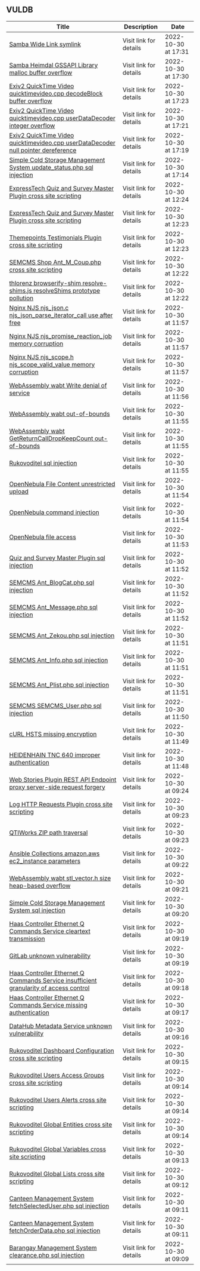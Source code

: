 ## VULDB
|Title|Description|Date|
|---|---|---|
| [Samba Wide Link symlink](https://vuldb.com/?id.212499) | Visit link for details | 2022-10-30 at 17:31 |
| [Samba Heimdal GSSAPI Library malloc buffer overflow](https://vuldb.com/?id.212498) | Visit link for details | 2022-10-30 at 17:30 |
| [Exiv2 QuickTime Video quicktimevideo.cpp decodeBlock buffer overflow](https://vuldb.com/?id.212497) | Visit link for details | 2022-10-30 at 17:23 |
| [Exiv2 QuickTime Video quicktimevideo.cpp userDataDecoder integer overflow](https://vuldb.com/?id.212496) | Visit link for details | 2022-10-30 at 17:21 |
| [Exiv2 QuickTime Video quicktimevideo.cpp userDataDecoder null pointer dereference](https://vuldb.com/?id.212495) | Visit link for details | 2022-10-30 at 17:19 |
| [Simple Cold Storage Management System update_status.php sql injection](https://vuldb.com/?id.212494) | Visit link for details | 2022-10-30 at 17:14 |
| [ExpressTech Quiz and Survey Master Plugin cross site scripting](https://vuldb.com/?id.212493) | Visit link for details | 2022-10-30 at 12:24 |
| [ExpressTech Quiz and Survey Master Plugin cross site scripting](https://vuldb.com/?id.212492) | Visit link for details | 2022-10-30 at 12:23 |
| [Themepoints Testimonials Plugin cross site scripting](https://vuldb.com/?id.212491) | Visit link for details | 2022-10-30 at 12:23 |
| [SEMCMS Shop Ant_M_Coup.php cross site scripting](https://vuldb.com/?id.212490) | Visit link for details | 2022-10-30 at 12:22 |
| [thlorenz browserify-shim resolve-shims.js resolveShims prototype pollution](https://vuldb.com/?id.212489) | Visit link for details | 2022-10-30 at 12:22 |
| [Nginx NJS njs_json.c njs_json_parse_iterator_call use after free](https://vuldb.com/?id.212488) | Visit link for details | 2022-10-30 at 11:57 |
| [Nginx NJS njs_promise_reaction_job memory corruption](https://vuldb.com/?id.212487) | Visit link for details | 2022-10-30 at 11:57 |
| [Nginx NJS njs_scope.h njs_scope_valid_value memory corruption](https://vuldb.com/?id.212486) | Visit link for details | 2022-10-30 at 11:57 |
| [WebAssembly wabt Write denial of service](https://vuldb.com/?id.212485) | Visit link for details | 2022-10-30 at 11:56 |
| [WebAssembly wabt out-of-bounds](https://vuldb.com/?id.212484) | Visit link for details | 2022-10-30 at 11:55 |
| [WebAssembly wabt GetReturnCallDropKeepCount out-of-bounds](https://vuldb.com/?id.212483) | Visit link for details | 2022-10-30 at 11:55 |
| [Rukovoditel sql injection](https://vuldb.com/?id.212482) | Visit link for details | 2022-10-30 at 11:55 |
| [OpenNebula File Content unrestricted upload](https://vuldb.com/?id.212481) | Visit link for details | 2022-10-30 at 11:54 |
| [OpenNebula command injection](https://vuldb.com/?id.212480) | Visit link for details | 2022-10-30 at 11:54 |
| [OpenNebula file access](https://vuldb.com/?id.212479) | Visit link for details | 2022-10-30 at 11:53 |
| [Quiz and Survey Master Plugin sql injection](https://vuldb.com/?id.212478) | Visit link for details | 2022-10-30 at 11:52 |
| [SEMCMS Ant_BlogCat.php sql injection](https://vuldb.com/?id.212477) | Visit link for details | 2022-10-30 at 11:52 |
| [SEMCMS Ant_Message.php sql injection](https://vuldb.com/?id.212476) | Visit link for details | 2022-10-30 at 11:52 |
| [SEMCMS Ant_Zekou.php sql injection](https://vuldb.com/?id.212475) | Visit link for details | 2022-10-30 at 11:51 |
| [SEMCMS Ant_Info.php sql injection](https://vuldb.com/?id.212474) | Visit link for details | 2022-10-30 at 11:51 |
| [SEMCMS Ant_Plist.php sql injection](https://vuldb.com/?id.212473) | Visit link for details | 2022-10-30 at 11:51 |
| [SEMCMS SEMCMS_User.php sql injection](https://vuldb.com/?id.212472) | Visit link for details | 2022-10-30 at 11:50 |
| [cURL HSTS missing encryption](https://vuldb.com/?id.212471) | Visit link for details | 2022-10-30 at 11:49 |
| [HEIDENHAIN TNC 640 improper authentication](https://vuldb.com/?id.212470) | Visit link for details | 2022-10-30 at 11:48 |
| [Web Stories Plugin REST API Endpoint proxy server-side request forgery](https://vuldb.com/?id.212469) | Visit link for details | 2022-10-30 at 09:24 |
| [Log HTTP Requests Plugin cross site scripting](https://vuldb.com/?id.212468) | Visit link for details | 2022-10-30 at 09:23 |
| [QTIWorks ZIP path traversal](https://vuldb.com/?id.212467) | Visit link for details | 2022-10-30 at 09:23 |
| [Ansible Collections amazon.aws ec2_instance parameters](https://vuldb.com/?id.212466) | Visit link for details | 2022-10-30 at 09:22 |
| [WebAssembly wabt stl_vector.h size heap-based overflow](https://vuldb.com/?id.212465) | Visit link for details | 2022-10-30 at 09:21 |
| [Simple Cold Storage Management System sql injection](https://vuldb.com/?id.212464) | Visit link for details | 2022-10-30 at 09:20 |
| [Haas Controller Ethernet Q Commands Service cleartext transmission](https://vuldb.com/?id.212463) | Visit link for details | 2022-10-30 at 09:19 |
| [GitLab unknown vulnerability](https://vuldb.com/?id.212462) | Visit link for details | 2022-10-30 at 09:19 |
| [Haas Controller Ethernet Q Commands Service insufficient granularity of access control](https://vuldb.com/?id.212461) | Visit link for details | 2022-10-30 at 09:18 |
| [Haas Controller Ethernet Q Commands Service missing authentication](https://vuldb.com/?id.212460) | Visit link for details | 2022-10-30 at 09:17 |
| [DataHub Metadata Service unknown vulnerability](https://vuldb.com/?id.212459) | Visit link for details | 2022-10-30 at 09:16 |
| [Rukovoditel Dashboard Configuration cross site scripting](https://vuldb.com/?id.212458) | Visit link for details | 2022-10-30 at 09:15 |
| [Rukovoditel Users Access Groups cross site scripting](https://vuldb.com/?id.212457) | Visit link for details | 2022-10-30 at 09:14 |
| [Rukovoditel Users Alerts cross site scripting](https://vuldb.com/?id.212456) | Visit link for details | 2022-10-30 at 09:14 |
| [Rukovoditel Global Entities cross site scripting](https://vuldb.com/?id.212455) | Visit link for details | 2022-10-30 at 09:14 |
| [Rukovoditel Global Variables cross site scripting](https://vuldb.com/?id.212454) | Visit link for details | 2022-10-30 at 09:13 |
| [Rukovoditel Global Lists cross site scripting](https://vuldb.com/?id.212453) | Visit link for details | 2022-10-30 at 09:12 |
| [Canteen Management System fetchSelectedUser.php sql injection](https://vuldb.com/?id.212452) | Visit link for details | 2022-10-30 at 09:11 |
| [Canteen Management System fetchOrderData.php sql injection](https://vuldb.com/?id.212451) | Visit link for details | 2022-10-30 at 09:11 |
| [Barangay Management System clearance.php sql injection](https://vuldb.com/?id.212450) | Visit link for details | 2022-10-30 at 09:09 |
